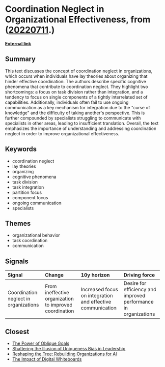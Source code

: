 # __Coordination Neglect in Organizational Effectiveness__, from ([20220711](https://kghosh.substack.com/p/20220711).)

__[External link](https://www.coursehero.com/file/22905866/Coordinating-Neglect)__



## Summary

This text discusses the concept of coordination neglect in organizations, which occurs when individuals have lay theories about organizing that hinder effective coordination. The authors describe specific cognitive phenomena that contribute to coordination neglect. They highlight two shortcomings: a focus on task division rather than integration, and a tendency to focus on single components of a tightly interrelated set of capabilities. Additionally, individuals often fail to use ongoing communication as a key mechanism for integration due to the "curse of knowledge" and the difficulty of taking another's perspective. This is further compounded by specialists struggling to communicate with specialists in other areas, leading to insufficient translation. Overall, the text emphasizes the importance of understanding and addressing coordination neglect in order to improve organizational effectiveness.

## Keywords

* coordination neglect
* lay theories
* organizing
* cognitive phenomena
* task division
* task integration
* partition focus
* component focus
* ongoing communication
* specialists

## Themes

* organizational behavior
* task coordination
* communication

## Signals

| Signal                                | Change                                                 | 10y horizon                                                | Driving force                                                   |
|:--------------------------------------|:-------------------------------------------------------|:-----------------------------------------------------------|:----------------------------------------------------------------|
| Coordination neglect in organizations | From ineffective organization to improved coordination | Increased focus on integration and effective communication | Desire for efficiency and improved performance in organizations |

## Closest

* [The Power of Oblique Goals](8733778acc3402584c9653dbe872bf8c)
* [Shattering the Illusion of Uniqueness Bias in Leadership](d58cdfa2239c4073bde09c04e7751eeb)
* [Reshaping the Tree: Rebuilding Organizations for AI](fd0f3b7a6783ba6a0fcd3a18c8241be5)
* [The Impact of Digital Whiteboards](0427292acb53be01ba35b3b5b561cb59)